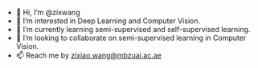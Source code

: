 - 👋 Hi, I’m @zixwang
- 👀 I’m interested in Deep Learning and Computer Vision.
- 🌱 I’m currently learning semi-supervised and self-supervised learning.
- 💞️ I’m looking to collaborate on semi-supervised learning in Computer Vision.
- 📫 Reach me by zixiao.wang@mbzuai.ac.ae

<!---
zixwang/zixwang is a ✨ special ✨ repository because its `README.md` (this file) appears on your GitHub profile.
You can click the Preview link to take a look at your changes.
--->
